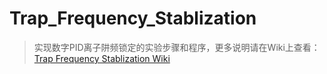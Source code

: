# Trap_Frequency_Stablization
> 实现数字PID离子阱频锁定的实验步骤和程序，更多说明请在Wiki上查看：[Trap Frequency Stablization Wiki](https://github.com/DaojiePENG/Trap_Frequency_Stablization/wiki)

